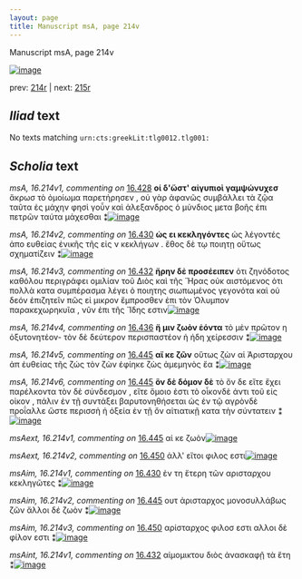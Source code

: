 ```yaml
---
layout: page
title: Manuscript msA, page 214v
---
```


Manuscript msA, page 214v

[![image](http://www.homermultitext.org/iipsrv?OBJ=IIP,1.0&FIF=/project/homer/pyramidal/deepzoom/hmt/vaimg/2017a/VA214VN_0716.tif&WID=100&CVT=JPEG)](http://www.homermultitext.org/ict2/?urn=urn:cite2:hmt:vaimg.2017a:VA214VN_0716)

prev:  [214r](../214r) | next:  [215r](../215r)

## *Iliad* text

No texts matching `urn:cts:greekLit:tlg0012.tlg001:`

## *Scholia* text

*msA, 16.214v1, commenting on* [16.428](#16.428)  <a id="msA_16.214v1"/> **οἱ δ'ὥστ' αἰγυπιοὶ γαμψώνυχεσ** ἄκρωσ τὸ ὀμοίωμα παρετήρησεν , οὐ γὰρ ἀφανῶς συμβάλλει τὰ ζῷα ταῦτα ἐς μάχην φησὶ γοὖν καὶ ἀλεξανδρος ὁ μύνδιος μετα βοῆς ἐπι πετρῶν ταύτα μάχεσθαι ⁑[![image](http://www.homermultitext.org/iipsrv?OBJ=IIP,1.0&FIF=/project/homer/pyramidal/deepzoom/hmt/vaimg/2017a/VA214VN_0716.tif&RGN=0.2397,0.1065,0.6597,0.03527&WID=1000&CVT=JPEG)](http://www.homermultitext.org/ict2/?urn=urn:cite2:hmt:vaimg.2017a:VA214VN_0716@0.2397,0.1065,0.6597,0.03527)

*msA, 16.214v2, commenting on* [16.430](#16.430)  <a id="msA_16.214v2"/> **ὡς ει κεκληγόντες** ὡς λέγοντές ἀπο ευθεἰας ἐνικῆς τῆς εἰς ν κεκλήγων . ἔθος δὲ τῳ ποιητῃ οὕτως σχηματίζειν ⁑[![image](http://www.homermultitext.org/iipsrv?OBJ=IIP,1.0&FIF=/project/homer/pyramidal/deepzoom/hmt/vaimg/2017a/VA214VN_0716.tif&RGN=0.2358,0.1335,0.6164,0.02448&WID=1000&CVT=JPEG)](http://www.homermultitext.org/ict2/?urn=urn:cite2:hmt:vaimg.2017a:VA214VN_0716@0.2358,0.1335,0.6164,0.02448)

*msA, 16.214v3, commenting on* [16.432](#16.432)  <a id="msA_16.214v3"/> **ἤρην δἐ προσέειπεν** ὁτι ζηνόδοτος καθόλου περιγράφει ομιλίαν τοῦ Διὸς καὶ τῆς Ἥρας οὐκ αιστόμενος ὁτι πολλὰ κατα συμπέρασμα λέγει ὁ ποιητης σιωπωμένος γεγονότα καὶ οὐ δεόν ἐπιζητεῖν πῶς εἰ μικρον ἔμπροσθεν ἐπι τὸν Όλυμπον παρακεχωρηκυῖα , νῦν ἐπι τῆς Ἴδης εστιν[![image](http://www.homermultitext.org/iipsrv?OBJ=IIP,1.0&FIF=/project/homer/pyramidal/deepzoom/hmt/vaimg/2017a/VA214VN_0716.tif&RGN=0.2303,0.3051,0.1975,0.1050&WID=1000&CVT=JPEG)](http://www.homermultitext.org/ict2/?urn=urn:cite2:hmt:vaimg.2017a:VA214VN_0716@0.2303,0.3051,0.1975,0.1050)

*msA, 16.214v4, commenting on* [16.436](#16.436)  <a id="msA_16.214v4"/> **ἤ μιν ζωὸν ἐόντα** τὸ μὲν πρῶτον η ὀξυτονητέον- τὸν δὲ δεύτερον περισπαστέον ἡ ἠδη χείρεσσιν ⁑[![image](http://www.homermultitext.org/iipsrv?OBJ=IIP,1.0&FIF=/project/homer/pyramidal/deepzoom/hmt/vaimg/2017a/VA214VN_0716.tif&RGN=0.2327,0.4068,0.1929,0.03790&WID=1000&CVT=JPEG)](http://www.homermultitext.org/ict2/?urn=urn:cite2:hmt:vaimg.2017a:VA214VN_0716@0.2327,0.4068,0.1929,0.03790)

*msA, 16.214v5, commenting on* [16.445](#16.445)  <a id="msA_16.214v5"/> **αἴ κε ζῶν** οὕτως ζὼν αἱ Ἀρισταρχου ἀπ ἐυθείας τῆς ζώς τὸν ζὼν ἐφίηκε ζὼς ἀμεμηνὸς ἔα ⁑[![image](http://www.homermultitext.org/iipsrv?OBJ=IIP,1.0&FIF=/project/homer/pyramidal/deepzoom/hmt/vaimg/2017a/VA214VN_0716.tif&RGN=0.2325,0.7129,0.5481,0.03250&WID=1000&CVT=JPEG)](http://www.homermultitext.org/ict2/?urn=urn:cite2:hmt:vaimg.2017a:VA214VN_0716@0.2325,0.7129,0.5481,0.03250)

*msA, 16.214v6, commenting on* [16.445](#16.445)  <a id="msA_16.214v6"/> **ὃν δὲ δόμον δὲ** τὸ ὄν δε εἴτε ἔχει παρέλκοντα τὸν δὲ σύνδεσμον , εἴτε ὅμοιο ἐστι τὸ οἶκονδὲ ἀντι τοῦ εἰς οἰκον , πάλιν ἐν τῇ συντάξει βαρυτονηθήσεται ὡς ἐν τῷ αγρὸνδὲ προΐαλλε ὥστε περισσὴ ἡ ὀξεία ἐν τῇ ὄν αἱτιατικῇ κατα τὴν σύντατειν ⁑[![image](http://www.homermultitext.org/iipsrv?OBJ=IIP,1.0&FIF=/project/homer/pyramidal/deepzoom/hmt/vaimg/2017a/VA214VN_0716.tif&RGN=0.2378,0.7286,0.6824,0.04426&WID=1000&CVT=JPEG)](http://www.homermultitext.org/ict2/?urn=urn:cite2:hmt:vaimg.2017a:VA214VN_0716@0.2378,0.7286,0.6824,0.04426)

*msAext, 16.214v1, commenting on* [16.445](#16.445)  <a id="msAext_16.214v1"/> αἰ κε ζωὸν[![image](http://www.homermultitext.org/iipsrv?OBJ=IIP,1.0&FIF=/project/homer/pyramidal/deepzoom/hmt/vaimg/2017a/VA214VN_0716.tif&RGN=0.1185,0.5603,0.07019,0.03015&WID=1000&CVT=JPEG)](http://www.homermultitext.org/ict2/?urn=urn:cite2:hmt:vaimg.2017a:VA214VN_0716@0.1185,0.5603,0.07019,0.03015)

*msAext, 16.214v2, commenting on* [16.450](#16.450)  <a id="msAext_16.214v2"/> ἀλλ' εἴτοι φιλος εστι[![image](http://www.homermultitext.org/iipsrv?OBJ=IIP,1.0&FIF=/project/homer/pyramidal/deepzoom/hmt/vaimg/2017a/VA214VN_0716.tif&RGN=0.1472,0.6582,0.08788,0.02254&WID=1000&CVT=JPEG)](http://www.homermultitext.org/ict2/?urn=urn:cite2:hmt:vaimg.2017a:VA214VN_0716@0.1472,0.6582,0.08788,0.02254)

*msAim, 16.214v1, commenting on* [16.430](#16.430)  <a id="msAim_16.214v1"/> ἐν τη ἕτερη τῶν αρισταρχου κεκληγῶτες ⁑[![image](http://www.homermultitext.org/iipsrv?OBJ=IIP,1.0&FIF=/project/homer/pyramidal/deepzoom/hmt/vaimg/2017a/VA214VN_0716.tif&RGN=0.4210,0.2808,0.06024,0.04302&WID=1000&CVT=JPEG)](http://www.homermultitext.org/ict2/?urn=urn:cite2:hmt:vaimg.2017a:VA214VN_0716@0.4210,0.2808,0.06024,0.04302)

*msAim, 16.214v2, commenting on* [16.445](#16.445)  <a id="msAim_16.214v2"/> ουτ ἀρισταρχος μονοσυλλάβως ζῶν ἄλλοι δέ ζωὸν ⁑[![image](http://www.homermultitext.org/iipsrv?OBJ=IIP,1.0&FIF=/project/homer/pyramidal/deepzoom/hmt/vaimg/2017a/VA214VN_0716.tif&RGN=0.4232,0.5672,0.06264,0.04454&WID=1000&CVT=JPEG)](http://www.homermultitext.org/ict2/?urn=urn:cite2:hmt:vaimg.2017a:VA214VN_0716@0.4232,0.5672,0.06264,0.04454)

*msAim, 16.214v3, commenting on* [16.450](#16.450)  <a id="msAim_16.214v3"/> αρίσταρχος φιλοσ εστι αλλοι δὲ φίλον εστι ⁑[![image](http://www.homermultitext.org/iipsrv?OBJ=IIP,1.0&FIF=/project/homer/pyramidal/deepzoom/hmt/vaimg/2017a/VA214VN_0716.tif&RGN=0.4278,0.6586,0.05895,0.05035&WID=1000&CVT=JPEG)](http://www.homermultitext.org/ict2/?urn=urn:cite2:hmt:vaimg.2017a:VA214VN_0716@0.4278,0.6586,0.05895,0.05035)

*msAint, 16.214v1, commenting on* [16.432](#16.432)  <a id="msAint_16.214v1"/> αἱμομικτου διὸς ἀνασκαφῇ τὰ ἕτη ⁑[![image](http://www.homermultitext.org/iipsrv?OBJ=IIP,1.0&FIF=/project/homer/pyramidal/deepzoom/hmt/vaimg/2017a/VA214VN_0716.tif&RGN=0.8565,0.3189,0.06706,0.02808&WID=1000&CVT=JPEG)](http://www.homermultitext.org/ict2/?urn=urn:cite2:hmt:vaimg.2017a:VA214VN_0716@0.8565,0.3189,0.06706,0.02808)